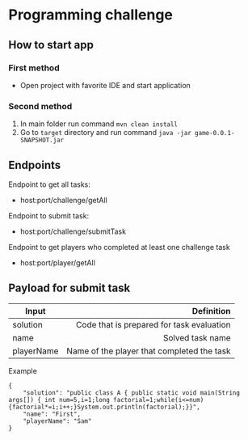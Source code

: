 # Programming challenge

## How to start app

### First method
- Open project with favorite IDE and start application  

### Second method
1. In main folder run command `mvn clean install`  
2. Go to `target` directory and run command `java -jar game-0.0.1-SNAPSHOT.jar`


## Endpoints

Endpoint to get all tasks:
- host:port/challenge/getAll

Endpoint to submit task: 
- host:port/challenge/submitTask

Endpoint to get players who completed at least one challenge task
- host:port/player/getAll

## Payload for submit task

| Input      | Definition |
| --------- | -----:|
| solution  | Code that is prepared for task evaluation |
| name     |   Solved task name |
| playerName      |    Name of the player that completed the task |

Example
```
{
    "solution": "public class A { public static void main(String args[]) { int num=5,i=1;long factorial=1;while(i<=num){factorial*=i;i++;}System.out.println(factorial);}}",
    "name": "First",
    "playerName": "Sam"
}
```
